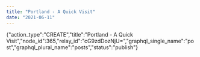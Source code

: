 ```yaml
---
title: "Portland - A Quick Visit"
date: "2021-06-11"
---
```


{"action\_type":"CREATE","title":"Portland - A Quick Visit","node\_id":365,"relay\_id":"cG9zdDozNjU=","graphql\_single\_name":"post","graphql\_plural\_name":"posts","status":"publish"}
